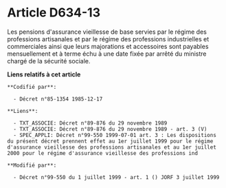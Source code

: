 # Article D634-13

Les pensions d'assurance vieillesse de base servies par le régime des professions artisanales et par le régime des
professions industrielles et commerciales ainsi que leurs majorations et accessoires sont payables mensuellement et à terme
échu à une date fixée par arrêté du ministre chargé de la sécurité sociale.

**Liens relatifs à cet article**

	**Codifié par**:

	  - Décret n°85-1354 1985-12-17

	**Liens**:

	  - TXT_ASSOCIE: Décret n°89-876 du 29 novembre 1989
	  - TXT_ASSOCIE: Décret n°89-876 du 29 novembre 1989 - art. 3 (V)
	  - SPEC_APPLI: Décret n°99-550 1999-07-01 art. 3 : Les dispositions du présent décret prennent effet au 1er juillet 1999 pour le régime d'assurance vieillesse des professions artisanales et au 1er juillet 2000 pour le régime d'assurance vieillesse des professions ind

	**Modifié par**:

	  - Décret n°99-550 du 1 juillet 1999 - art. 1 () JORF 3 juillet 1999
